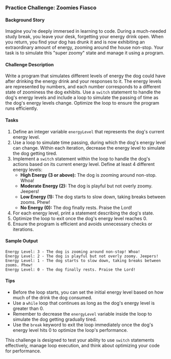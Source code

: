 ### Practice Challenge: Zoomies Fiasco

#### Background Story
Imagine you're deeply immersed in learning to code. During a much-needed study break, you leave your desk, forgetting your energy drink open. When you return, you find your dog has drunk it and is now exhibiting an extraordinary amount of energy, zooming around the house non-stop. Your task is to simulate this "super zoomy" state and manage it using a program.

#### Challenge Description
Write a program that simulates different levels of energy the dog could have after drinking the energy drink and your responses to it. The energy levels are represented by numbers, and each number corresponds to a different state of zoominess the dog exhibits. Use a `switch` statement to handle the dog's energy levels and include a loop to simulate the passing of time as the dog's energy levels change. Optimize the loop to ensure the program runs efficiently.

#### Tasks
1. Define an integer variable `energyLevel` that represents the dog's current energy level.
2. Use a loop to simulate time passing, during which the dog's energy level can change. Within each iteration, decrease the energy level to simulate the dog getting tired.
3. Implement a `switch` statement within the loop to handle the dog's actions based on its current energy level. Define at least 4 different energy levels:
   - **High Energy (3 or above):** The dog is zooming around non-stop. Whoa!
   - **Moderate Energy (2):** The dog is playful but not overly zoomy. Jeepers!
   - **Low Energy (1):** The dog starts to slow down, taking breaks between zooms. Phew!
   - **No Energy (0):** The dog finally rests. Praise the Lord!
4. For each energy level, print a statement describing the dog's state.
5. Optimize the loop to exit once the dog's energy level reaches 0.
6. Ensure the program is efficient and avoids unnecessary checks or iterations.

#### Sample Output
```
Energy Level: 3 - The dog is zooming around non-stop! Whoa!
Energy Level: 2 - The dog is playful but not overly zoomy. Jeepers!
Energy Level: 1 - The dog starts to slow down, taking breaks between zooms. Phew!
Energy Level: 0 - The dog finally rests. Praise the Lord!
```

#### Tips
- Before the loop starts, you can set the initial energy level based on how much of the drink the dog consumed.
- Use a `while` loop that continues as long as the dog's energy level is greater than 0.
- Remember to decrease the `energyLevel` variable inside the loop to simulate the dog getting gradually tired.
- Use the `break` keyword to exit the loop immediately once the dog's energy level hits 0 to optimize the loop's performance.

This challenge is designed to test your ability to use `switch` statements effectively, manage loop execution, and think about optimizing your code for performance.